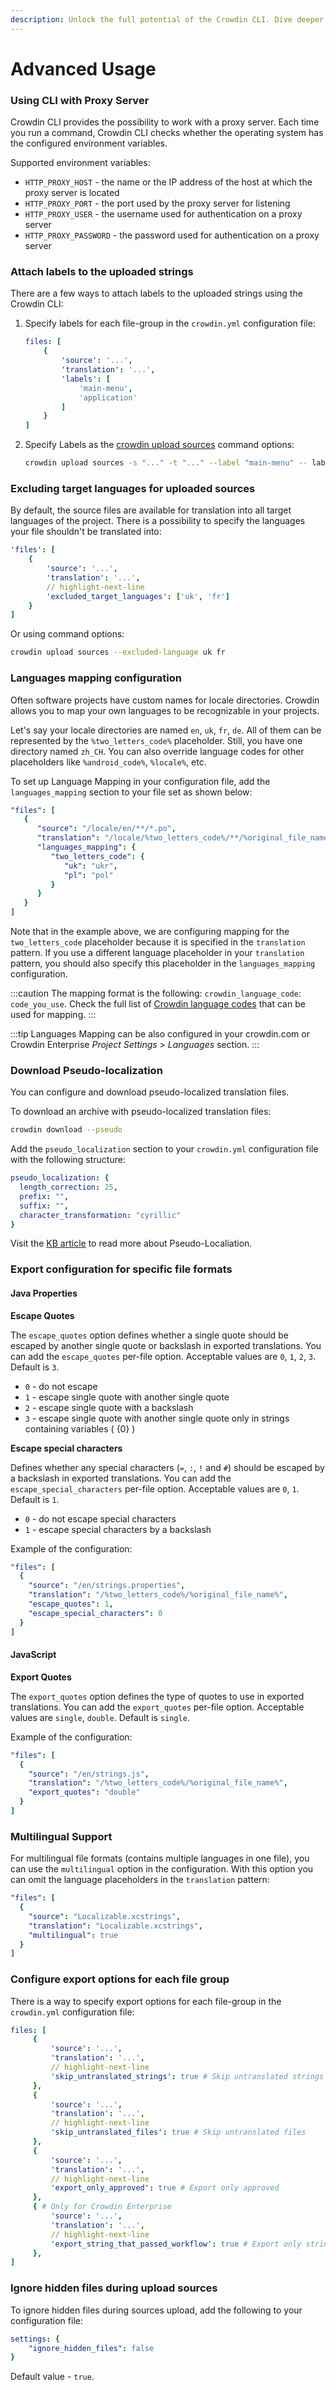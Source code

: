 ```yaml
---
description: Unlock the full potential of the Crowdin CLI. Dive deeper into advanced techniques, tips, and tricks for leveraging the capabilities of the CLI tool.
---
```


# Advanced Usage

### Using CLI with Proxy Server

Crowdin CLI provides the possibility to work with a proxy server. Each time you run a command, Crowdin CLI checks whether the operating system has the configured environment variables.

Supported environment variables:

- `HTTP_PROXY_HOST` - the name or the IP address of the host at which the proxy server is located
- `HTTP_PROXY_PORT` - the port used by the proxy server for listening
- `HTTP_PROXY_USER` - the username used for authentication on a proxy server
- `HTTP_PROXY_PASSWORD` - the password used for authentication on a proxy server

### Attach labels to the uploaded strings

There are a few ways to attach labels to the uploaded strings using the Crowdin CLI:

1. Specify labels for each file-group in the `crowdin.yml` configuration file:

    ```yml title="crowdin.yml" {5-8}
    files: [
        {
            'source': '...',
            'translation': '...',
            'labels': [
                'main-menu',
                'application'
            ]
        }
    ]
    ```

2. Specify Labels as the [crowdin upload sources](/commands/crowdin-upload-sources) command options:

    ```bash
    crowdin upload sources -s "..." -t "..." --label "main-menu" -- label "application"
    ```

### Excluding target languages for uploaded sources

By default, the source files are available for translation into all target languages of the project. There is a possibility to specify the languages your file shouldn't be translated into:

```yml title="crowdin.yml"
'files': [
    {
        'source': '...',
        'translation': '...',
        // highlight-next-line
        'excluded_target_languages': ['uk', 'fr']
    }
]
```

Or using command options:

```bash
crowdin upload sources --excluded-language uk fr
```

### Languages mapping configuration

Often software projects have custom names for locale directories. Crowdin allows you to map your own languages to be recognizable in your projects.

Let's say your locale directories are named `en`, `uk`, `fr`, `de`. All of them can be represented by the `%two_letters_code%` placeholder. Still, you have one directory named `zh_CH`. You can also override language codes for other placeholders like `%android_code%`, `%locale%`, etc.

To set up Language Mapping in your configuration file, add the `languages_mapping` section to your file set as shown below:

```yml title="crowdin.yml"
"files": [
   {
      "source": "/locale/en/**/*.po",
      "translation": "/locale/%two_letters_code%/**/%original_file_name%",
      "languages_mapping": {
         "two_letters_code": {
            "uk": "ukr",
            "pl": "pol"
         }
      }
   }
]
```

Note that in the example above, we are configuring mapping for the `two_letters_code` placeholder because it is specified in the `translation` pattern. If you use a different language placeholder in your `translation` pattern, you should also specify this placeholder in the `languages_mapping` configuration.

:::caution
The mapping format is the following: `crowdin_language_code`: `code_you_use`. Check the full list of [Crowdin language codes](https://developer.crowdin.com/language-codes/) that can be used for mapping.
:::

:::tip
Languages Mapping can be also configured in your crowdin.com or Crowdin Enterprise _Project Settings_ > _Languages_ section.
:::

### Download Pseudo-localization

You can configure and download pseudo-localized translation files.

To download an archive with pseudo-localized translation files:

```bash
crowdin download --pseudo
```

Add the `pseudo_localization` section to your `crowdin.yml` configuration file with the following structure:

```yml title="crowdin.yml"
pseudo_localization: {
  length_correction: 25,
  prefix: "",
  suffix: "",
  character_transformation: "cyrillic"
}
```

Visit the [KB article](https://developer.crowdin.com/pseudolocalization/) to read more about Pseudo-Localiation.

### Export configuration for specific file formats

#### Java Properties

**Escape Quotes**

The `escape_quotes` option defines whether a single quote should be escaped by another single quote or backslash in exported translations. You can add the `escape_quotes` per-file option. Acceptable values are `0`, `1`, `2`, `3`. Default is `3`.

- `0` - do not escape
- `1` - escape single quote with another single quote
- `2` - escape single quote with a backslash
- `3` - escape single quote with another single quote only in strings containing variables ( {0} )

**Escape special characters**

Defines whether any special characters (`=`, `:`, `!` and `#`) should be escaped by a backslash in exported translations. You can add the `escape_special_characters` per-file option. Acceptable values are `0`, `1`. Default is `1`.

- `0` - do not escape special characters
- `1` - escape special characters by a backslash

Example of the configuration:

```yml title="crowdin.yml"
"files": [
  {
    "source": "/en/strings.properties",
    "translation": "/%two_letters_code%/%original_file_name%",
    "escape_quotes": 1,
    "escape_special_characters": 0
  }
]
```

#### JavaScript

**Export Quotes**

The `export_quotes` option defines the type of quotes to use in exported translations. You can add the `export_quotes` per-file option. Acceptable values are `single`, `double`. Default is `single`.

Example of the configuration:

```yml title="crowdin.yml"
"files": [
  {
    "source": "/en/strings.js",
    "translation": "/%two_letters_code%/%original_file_name%",
    "export_quotes": "double"
  }
]
```

### Multilingual Support

For multilingual file formats (contains multiple languages in one file), you can use the `multilingual` option in the configuration. With this option you can omit the language placeholders in the `translation` pattern:

```yml title="crowdin.yml"
"files": [
  {
    "source": "Localizable.xcstrings",
    "translation": "Localizable.xcstrings",
    "multilingual": true
  }
]
```

### Configure export options for each file group

There is a way to specify export options for each file-group in the `crowdin.yml` configuration file:

```yml title="crowdin.yml"
files: [
     {
         'source': '...',
         'translation': '...',
         // highlight-next-line
         'skip_untranslated_strings': true # Skip untranslated strings
     },
     {
         'source': '...',
         'translation': '...',
         // highlight-next-line
         'skip_untranslated_files': true # Skip untranslated files
     },
     {
         'source': '...',
         'translation': '...',
         // highlight-next-line
         'export_only_approved': true # Export only approved
     },
     { # Only for Crowdin Enterprise
         'source': '...',
         'translation': '...',
         // highlight-next-line
         'export_string_that_passed_workflow': true # Export only strings that passed workflow
     },
]
```

### Ignore hidden files during upload sources

To ignore hidden files during sources upload, add the following to your configuration file:

```yml title="crowdin.yml"
settings: {
    "ignore_hidden_files": false
}
```

Default value - `true`.
